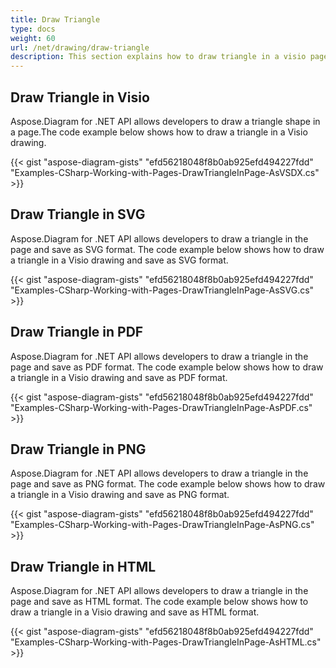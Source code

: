 ```yaml
---
title: Draw Triangle
type: docs
weight: 60
url: /net/drawing/draw-triangle
description: This section explains how to draw triangle in a visio page with Aspose.Diagram. Support using C# to draw triangle and save as pdf, svg, html, image, xps and other formats.
---
```


## **Draw Triangle in Visio**
Aspose.Diagram for .NET API allows developers to draw a triangle shape in a page.The code example below shows how to draw a triangle in a Visio drawing.

{{< gist "aspose-diagram-gists" "efd56218048f8b0ab925efd494227fdd" "Examples-CSharp-Working-with-Pages-DrawTriangleInPage-AsVSDX.cs" >}}

## **Draw Triangle in SVG**
Aspose.Diagram for .NET API allows developers to draw a triangle in the page and save as SVG format. The code example below shows how to draw a triangle in a Visio drawing and save as SVG format.

{{< gist "aspose-diagram-gists" "efd56218048f8b0ab925efd494227fdd" "Examples-CSharp-Working-with-Pages-DrawTriangleInPage-AsSVG.cs" >}}

## **Draw Triangle in PDF**
Aspose.Diagram for .NET API allows developers to draw a triangle in the page and save as PDF format. The code example below shows how to draw a triangle in a Visio drawing and save as PDF format.

{{< gist "aspose-diagram-gists" "efd56218048f8b0ab925efd494227fdd" "Examples-CSharp-Working-with-Pages-DrawTriangleInPage-AsPDF.cs" >}}

## **Draw Triangle in PNG**
Aspose.Diagram for .NET API allows developers to draw a triangle in the page and save as PNG format. The code example below shows how to draw a triangle in a Visio drawing and save as PNG format.

{{< gist "aspose-diagram-gists" "efd56218048f8b0ab925efd494227fdd" "Examples-CSharp-Working-with-Pages-DrawTriangleInPage-AsPNG.cs" >}}

## **Draw Triangle in HTML**
Aspose.Diagram for .NET API allows developers to draw a triangle in the page and save as HTML format. The code example below shows how to draw a triangle in a Visio drawing and save as HTML format.

{{< gist "aspose-diagram-gists" "efd56218048f8b0ab925efd494227fdd" "Examples-CSharp-Working-with-Pages-DrawTriangleInPage-AsHTML.cs" >}}
